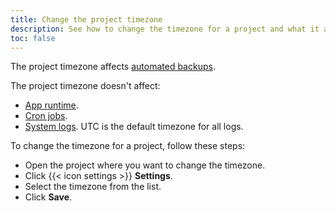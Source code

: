 ```yaml
---
title: Change the project timezone
description: See how to change the timezone for a project and what it affects.
toc: false
---
```


The project timezone affects [automated backups](../../dedicated/overview/backups.md).

The project timezone doesn't affect:

- [App runtime](../../configuration/app/timezone.md).
- [Cron jobs](../../configuration/app/app-reference.md#crons).
- [System logs](../../increase-observability/logs.md). UTC is the default timezone for all logs.

To change the timezone for a project, follow these steps:

- Open the project where you want to change the timezone.
- Click {{< icon settings >}} **Settings**.
- Select the timezone from the list.
- Click **Save**.

